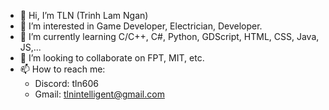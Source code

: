 - 👋 Hi, I’m TLN (Trinh Lam Ngan)
- 👀 I’m interested in Game Developer, Electrician, Developer.
- 🌱 I’m currently learning C/C++, C#, Python, GDScript, HTML, CSS, Java, JS,...
- 💞️ I’m looking to collaborate on FPT, MIT, etc.
- 📫 How to reach me:
  +  Discord: tln606
  +  Gmail: tlnintelligent@gmail.com

<!---
TLN606/TLN606 is a ✨ special ✨ repository because its `README.md` (this file) appears on your GitHub profile.
You can click the Preview link to take a look at your changes.
--->
